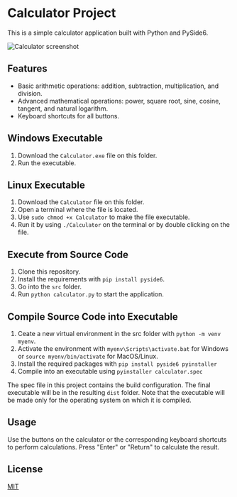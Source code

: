 # Calculator Project

This is a simple calculator application built with Python and PySide6.

![Calculator screenshot](https://github.com/danielzanelli/Portfolio/assets/83187517/153d3417-d1af-4176-ad26-d193a8df62b8)


## Features

- Basic arithmetic operations: addition, subtraction, multiplication, and division.
- Advanced mathematical operations: power, square root, sine, cosine, tangent, and natural logarithm.
- Keyboard shortcuts for all buttons.

## Windows Executable

1. Download the `Calculator.exe` file on this folder.
2. Run the executable.

## Linux Executable

1. Download the `Calculator` file on this folder.
2. Open a terminal where the file is located.
3. Use `sudo chmod +x Calculator` to make the file executable.
4. Run it by using `./Calculator` on the terminal or by double clicking on the file.

## Execute from Source Code

1. Clone this repository.
2. Install the requirements with `pip install pyside6`.
3. Go into the `src` folder.
4. Run `python calculator.py` to start the application.

## Compile Source Code into Executable

1. Ceate a new virtual environment in the src folder with `python -m venv myenv`.
2. Activate the environment with `myenv\Scripts\activate.bat` for Windows or `source myenv/bin/activate` for MacOS/Linux.
3. Install the required packages with `pip install pyside6 pyinstaller`
4. Compile into an executable using `pyinstaller calculator.spec`
    
The spec file in this project contains the build configuration. The final executable will be in the resulting `dist` folder. Note that the executable will be made only for the operating system on which it is compiled.


## Usage

Use the buttons on the calculator or the corresponding keyboard shortcuts to perform calculations. Press "Enter" or "Return" to calculate the result.


## License

[MIT](https://choosealicense.com/licenses/mit/)
